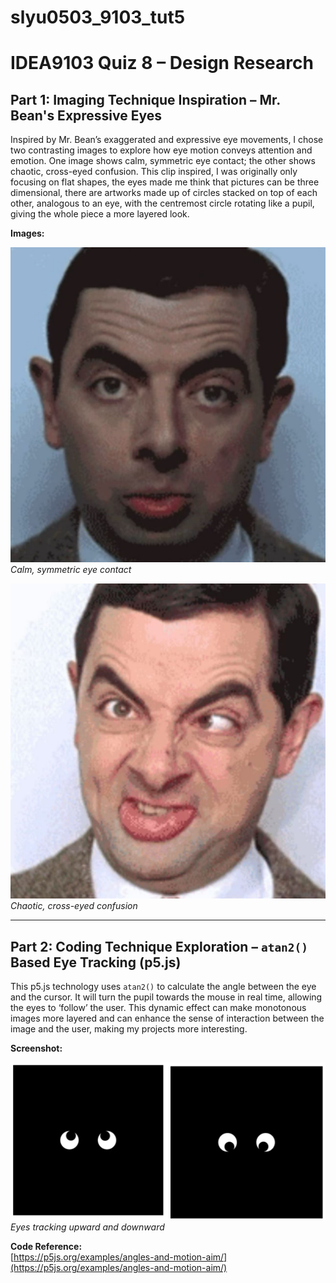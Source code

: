# slyu0503_9103_tut5

# IDEA9103 Quiz 8 – Design Research

## Part 1: Imaging Technique Inspiration – Mr. Bean's Expressive Eyes

Inspired by Mr. Bean’s exaggerated and expressive eye movements, I chose two contrasting images to explore how eye motion conveys attention and emotion. One image shows calm, symmetric eye contact; the other shows chaotic, cross-eyed confusion. This clip inspired, I was originally only focusing on flat shapes, the eyes made me think that pictures can be three dimensional, there are artworks made up of circles stacked on top of each other, analogous to an eye, with the centremost circle rotating like a pupil, giving the whole piece a more layered look.

**Images:**

![Normal Eye Expression – Mr. Bean](assets/normal.jpg)  
*Calm, symmetric eye contact*

![Abnormal Eye Expression – Mr. Bean](assets/abnormal.jpg)  
*Chaotic, cross-eyed confusion*

---

## Part 2: Coding Technique Exploration – `atan2()` Based Eye Tracking (p5.js)

This p5.js technology uses `atan2()` to calculate the angle between the eye and the cursor. It will turn the pupil towards the mouse in real time, allowing the eyes to ‘follow’ the user. This dynamic effect can make monotonous images more layered and can enhance the sense of interaction between the image and the user, making my projects more interesting.

**Screenshot:**

![Moving Eyes by mouse](assets/eyes.jpg)  
*Eyes tracking upward and downward*

 **Code Reference:**  
[https://p5js.org/examples/angles-and-motion-aim/](https://p5js.org/examples/angles-and-motion-aim/)
